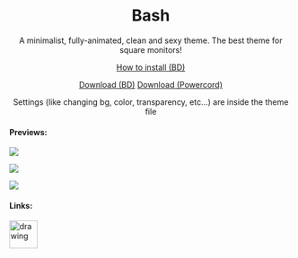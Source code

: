 <h1 align=center> Bash </h1>

<p align=center>A minimalist, fully-animated, clean and sexy theme. The best theme for square monitors!</p>

<p align=center><a href=https://0x71.cc/bd/guide/#installthemesplugins>How to install (BD)</a></p>

<p align=center><a href="https://minhaskamal.github.io/DownGit/#/home?url=https://github.com/A-User-s-Discord-Themes/Bash/blob/master/bash.theme.css">Download (BD)</a> <a href="https://minhaskamal.github.io/DownGit/#/home?url=https://github.com/A-User-s-Discord-Themes/Bash/tree/master/powercord">Download (Powercord)</a></p>

<p align=center>Settings (like changing bg, color, transparency, etc...) are inside the theme file</p>

#### Previews:

![](https://cdn.discordapp.com/attachments/539180316447997974/669002327474044928/unknown.png)

![](https://cdn.discordapp.com/attachments/539180316447997974/669000794439286823/unknown.png)

![](https://cdn.discordapp.com/attachments/539180316447997974/669001854201364494/unknown.png)


#### Links:

[<img src="https://i.redd.it/cpk12az6mo141.png" alt="drawing" width="50"/>](https://discord.gg/jGmSTkk)

